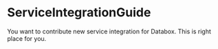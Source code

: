 ServiceIntegrationGuide
=======================

You want to contribute new service integration for Databox. This is right place for you.
